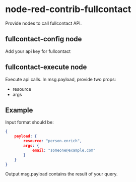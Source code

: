 # node-red-contrib-fullcontact
Provide nodes to call fullcontact API.

## fullcontact-config node
Add your api key for fullcontact

## fullcontact-execute node
Execute api calls. In msg.payload, provide two props:
- resource
- args


## Example
Input format should be:
```json
{
    payload: {
        resource: "person.enrich",
        args: {
            email: "someone@example.com"
        }
    }
}
```

Output msg.payload contains the result of your query.